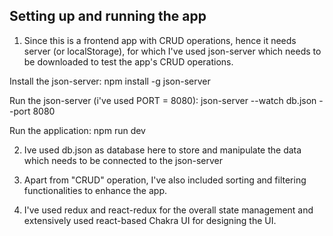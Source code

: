 ## Setting up and running the app ##

1. Since this is a frontend app with CRUD operations, hence it needs server (or localStorage), for which I've used json-server which needs to be downloaded
   to test the app's CRUD operations.

Install the json-server:
 npm install -g json-server

Run the json-server (i've used PORT = 8080):
 json-server --watch db.json --port 8080

Run the application:
 npm run dev

2. Ive used db.json as database here to store and manipulate the data which needs to be connected to the json-server

3. Apart from "CRUD" operation, I've also included sorting and filtering functionalities to enhance the app.

4. I've used redux and react-redux for the overall state management and extensively used react-based Chakra UI for designing the UI.
